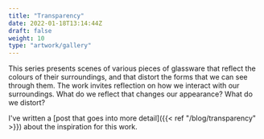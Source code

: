 ```yaml
---
title: "Transparency"
date: 2022-01-18T13:14:44Z
draft: false
weight: 10
type: "artwork/gallery"
---
```


This series presents scenes of various pieces of glassware that reflect the colours of their surroundings, and that distort the forms that we can see through them.  The work invites reflection on how we interact with our surroundings.  What do we reflect that changes our appearance? What do we distort?

I've written a [post that goes into more detail]({{< ref "/blog/transparency" >}}) about the inspiration for this work.
